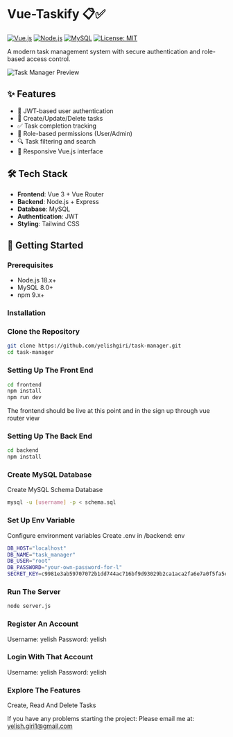 # Vue-Taskify 📋✅

[![Vue.js](https://img.shields.io/badge/Vue.js-3.3-4FC08D?logo=vue.js)](https://vuejs.org/)
[![Node.js](https://img.shields.io/badge/Node.js-18.x-339933?logo=node.js)](https://nodejs.org/)
[![MySQL](https://img.shields.io/badge/MySQL-8.0-4479A1?logo=mysql)](https://www.mysql.com/)
[![License: MIT](https://img.shields.io/badge/License-MIT-yellow.svg)](https://opensource.org/licenses/MIT)

A modern task management system with secure authentication and role-based access control.

![Task Manager Preview](/screenshot.png) <!-- Add actual screenshot path -->

## ✨ Features

- 🔐 JWT-based user authentication
- 🎯 Create/Update/Delete tasks
- ✅ Task completion tracking
- 👥 Role-based permissions (User/Admin)
- 🔍 Task filtering and search
- 📱 Responsive Vue.js interface

## 🛠 Tech Stack

- **Frontend**: Vue 3 + Vue Router
- **Backend**: Node.js + Express
- **Database**: MySQL
- **Authentication**: JWT
- **Styling**: Tailwind CSS

## 🚀 Getting Started

### Prerequisites

- Node.js 18.x+
- MySQL 8.0+
- npm 9.x+

### Installation




### Clone the Repository  
```bash
git clone https://github.com/yelishgiri/task-manager.git
cd task-manager
```


### Setting Up The Front End
```bash
cd frontend
npm install
npm run dev
```

The frontend should be live at this point and in the sign up through vue router view


### Setting Up The Back End
```bash
cd backend
npm install

```
### Create MySQL Database
Create MySQL Schema Database
```bash
mysql -u [username] -p < schema.sql
```

### Set Up Env Variable
Configure environment variables
Create .env in /backend:
env

```bash
DB_HOST="localhost"
DB_NAME="task_manager"
DB_USER="root"
DB_PASSWORD="your-own-password-for-l"
SECRET_KEY=c9981e3ab59707072b1dd744ac716bf9d93029b2ca1aca2fa6e7a0f5fa5efcd4
```
### Run The Server
```bash
node server.js
```

### Register An Account
Username: yelish
Password: yelish

### Login With That Account
Username: yelish
Password: yelish

### Explore The Features
Create, Read And Delete Tasks


If you have any problems starting the project: Please email me at:
yelish.giri1@gmail.com

